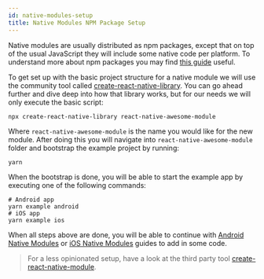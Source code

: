 ```yaml
---
id: native-modules-setup
title: Native Modules NPM Package Setup
---
```


Native modules are usually distributed as npm packages, except that on top of the usual JavaScript they will include some native code per platform. To understand more about npm packages you may find [this guide](https://docs.npmjs.com/packages-and-modules/contributing-packages-to-the-registry) useful.

To get set up with the basic project structure for a native module we will use the community tool called [create-react-native-library](https://github.com/callstack/react-native-builder-bob). You can go ahead further and dive deep into how that library works, but for our needs we will only execute the basic script:

```shell
npx create-react-native-library react-native-awesome-module
```

Where `react-native-awesome-module` is the name you would like for the new module. After doing this you will navigate into `react-native-awesome-module` folder and bootstrap the example project by running:

```shell
yarn
```

When the bootstrap is done, you will be able to start the example app by executing one of the following commands:

```shell
# Android app
yarn example android
# iOS app
yarn example ios
```

When all steps above are done, you will be able to continue with [Android Native Modules](native-modules-android) or [iOS Native Modules](native-modules-ios) guides to add in some code.

> For a less opinionated setup, have a look at the third party tool [create-react-native-module](https://github.com/brodybits/create-react-native-module).
